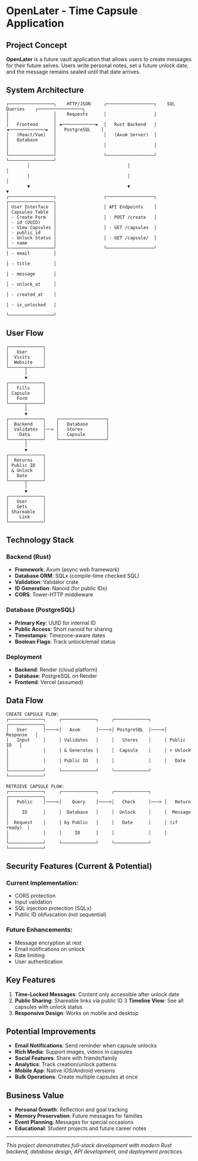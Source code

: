 # OpenLater - Time Capsule Application

##  Project Concept
**OpenLater** is a future vault application that allows users to create messages for their future selves. Users write personal notes, set a future unlock date, and the message remains sealed until that date arrives.

##  System Architecture

```
┌─────────────────┐    HTTP/JSON     ┌──────────────────┐    SQL Queries    ┌─────────────────┐
│                 │    Requests      │                  │                   │                 │
│   Frontend      │ ◄─────────────►  │   Rust Backend   │ ◄──────────────►  │   PostgreSQL    │
│   (React/Vue)   │                  │   (Axum Server)  │                   │   Database      │
│                 │                  │                  │                   │                 │
└─────────────────┘                  └──────────────────┘                   └─────────────────┘
        │                                     │                                      │
        │                                     │                                      │
        ▼                                     ▼                                      ▼
┌─────────────────┐                  ┌──────────────────┐                    ┌─────────────────┐
│ User Interface  │                  │ API Endpoints    │                    │ Capsules Table  │
│ - Create Form   │                  │ - POST /create   │                    │ - id (UUID)     │
│ - View Capsules │                  │ - GET /capsules  │                    │ - public_id     │
│ - Unlock Status │                  │ - GET /capsule/  │                    │ - name          │
└─────────────────┘                  └──────────────────┘                    │ - email         │
                                                                             │ - title         │
                                                                             │ - message       │
                                                                             │ - unlock_at     │
                                                                             │ - created_at    │
                                                                             │ - is_unlocked   │
                                                                             └─────────────────┘
```

##  User Flow

```
┌─────────────┐
│   User      │
│  Visits     │
│  Website    │
└──────┬──────┘
       │
       ▼
┌─────────────┐
│   Fills     │
│ Capsule     │
│   Form      │
└──────┬──────┘
       │
       ▼
┌─────────────┐    ┌──────────────────┐
│  Backend    │    │   Database       │
│  Validates  │──> │   Stores         │
│    Data     │    │   Capsule        │
└──────┬──────┘    └──────────────────┘
       │
       ▼
┌─────────────┐
│  Returns    │
│ Public ID   │
│ & Unlock    │
│   Date      │
└──────┬──────┘
       │
       ▼
┌─────────────┐
│   User      │
│   Gets      │
│ Shareable   │
│    Link     │
└─────────────┘
```

##  Technology Stack

### Backend (Rust)
- **Framework**: Axum (async web framework)
- **Database ORM**: SQLx (compile-time checked SQL)
- **Validation**: Validator crate
- **ID Generation**: Nanoid (for public IDs)
- **CORS**: Tower-HTTP middleware

### Database (PostgreSQL)
- **Primary Key**: UUID for internal ID
- **Public Access**: Short nanoid for sharing
- **Timestamps**: Timezone-aware dates
- **Boolean Flags**: Track unlock/email status

### Deployment
- **Backend**: Render (cloud platform)
- **Database**: PostgreSQL on Render
- **Frontend**: Vercel (assumed)

##  Data Flow

```
CREATE CAPSULE FLOW:
┌─────────────┐     ┌─────────────┐     ┌─────────────┐     ┌─────────────┐
│   User      │────>│   Axum      │────>│ PostgreSQL  │────>│  Response   │
│   Input     │     │ Validates   │     │   Stores    │     │ Public ID   │
│             │     │ & Generates │     │  Capsule    │     │ + Unlock    │
│             │     │ Public ID   │     │             │     │   Date      │
└─────────────┘     └─────────────┘     └─────────────┘     └─────────────┘

RETRIEVE CAPSULE FLOW:
┌─────────────┐     ┌─────────────┐     ┌─────────────┐     ┌─────────────┐
│   Public    │────>│    Query    │────>│   Check     │───> │   Return    │
│     ID      │     │  Database   │     │  Unlock     │     │  Message    │
│  Request    │     │ by Public   │     │   Date      │     │ (if ready)  │
│             │     │     ID      │     │             │     │             │
└─────────────┘     └─────────────┘     └─────────────┘     └─────────────┘
```

##  Security Features (Current & Potential)

### Current Implementation:
-  CORS protection
-  Input validation  
- SQL injection protection (SQLx)
- Public ID obfuscation (not sequential)

### Future Enhancements:
- Message encryption at rest
- Email notifications on unlock
- Rate limiting
- User authentication

##  Key Features

1. **Time-Locked Messages**: Content only accessible after unlock date
2. **Public Sharing**: Shareable links via public ID
3 **Timeline View**: See all capsules with unlock status
4. **Responsive Design**: Works on mobile and desktop

## Potential Improvements

- **Email Notifications**: Send reminder when capsule unlocks
- **Rich Media**: Support images, videos in capsules  
- **Social Features**: Share with friends/family
- **Analytics**: Track creation/unlock patterns
- **Mobile App**: Native iOS/Android versions
- **Bulk Operations**: Create multiple capsules at once

## Business Value

- **Personal Growth**: Reflection and goal tracking
- **Memory Preservation**: Future messages for families
- **Event Planning**: Messages for special occasions
- **Educational**: Student projects and future career notes

---

*This project demonstrates full-stack development with modern Rust backend, database design, API development, and deployment practices.*